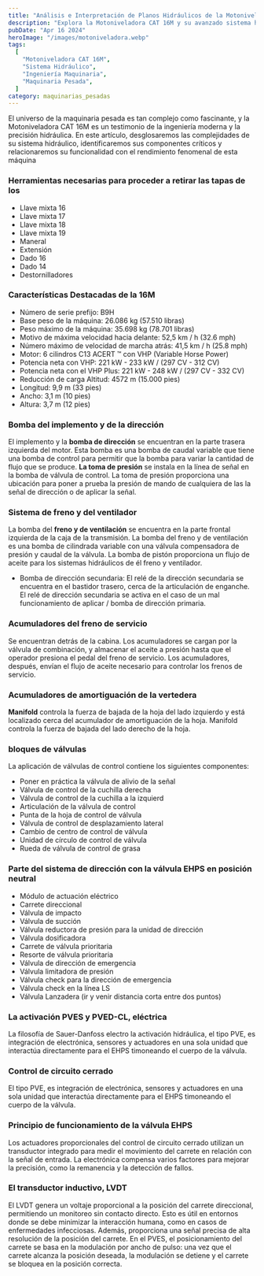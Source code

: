 ```yaml
---
title: "Análisis e Interpretación de Planos Hidráulicos de la Motoniveladora 16M CAT"
description: "Explora la Motoniveladora CAT 16M y su avanzado sistema hidráulico, identificando componentes clave que contribuyen a su excepcional rendimiento en la maquinaria pesada"
pubDate: "Apr 16 2024"
heroImage: "/images/motoniveladora.webp"
tags:
  [
    "Motoniveladora CAT 16M",
    "Sistema Hidráulico",
    "Ingeniería Maquinaria",
    "Maquinaria Pesada",
  ]
category: maquinarias_pesadas
---
```


El universo de la maquinaria pesada es tan complejo como fascinante, y la Motoniveladora CAT 16M es un testimonio de la ingeniería moderna y la precisión hidráulica. En este artículo, desglosaremos las complejidades de su sistema hidráulico, identificaremos sus componentes críticos y relacionaremos su funcionalidad con el rendimiento fenomenal de esta máquina

### Herramientas necesarias para proceder a retirar las tapas de los

- Llave mixta 16
- Llave mixta 17
- Llave mixta 18
- Llave mixta 19
- Maneral
- Extensión
- Dado 16
- Dado 14
- Destornilladores

### Características Destacadas de la 16M

- Número de serie prefijo: B9H
- Base peso de la máquina: 26.086 kg (57.510 libras)
- Peso máximo de la máquina: 35.698 kg (78.701 libras)
- Motivo de máxima velocidad hacia delante: 52,5 km / h (32.6 mph)
- Número máximo de velocidad de marcha atrás: 41,5 km / h (25.8 mph)
- Motor: 6 cilindros C13 ACERT ™ con VHP (Variable Horse Power)
- Potencia neta con VHP: 221 kW - 233 kW / (297 CV - 312 CV)
- Potencia neta con el VHP Plus: 221 kW - 248 kW / (297 CV - 332 CV)
- Reducción de carga Altitud: 4572 m (15.000 pies)
- Longitud: 9,9 m (33 pies)
- Ancho: 3,1 m (10 pies)
- Altura: 3,7 m (12 pies)

### Bomba del implemento y de la dirección

El implemento y la **bomba de dirección** se encuentran en la parte trasera izquierda del motor. Esta bomba es una bomba de caudal variable que tiene una bomba de control para permitir que la bomba para variar la cantidad de flujo que se produce. **La toma de presión** se instala en la línea de señal en la bomba de válvula de control. La toma de presión proporciona una ubicación para poner a prueba la presión de mando de cualquiera de las la señal de dirección o de aplicar la señal.

### Sistema de freno y del ventilador

La bomba del **freno y de ventilación** se encuentra en la parte frontal izquierda de la caja de la transmisión. La bomba del freno y de ventilación es una bomba de cilindrada variable con una válvula compensadora de presión y caudal de la válvula. La bomba de pistón proporciona un flujo de aceite para los sistemas hidráulicos de él freno y ventilador.

- Bomba de dirección secundaria: El relé de la dirección secundaria se encuentra en el bastidor trasero, cerca de la articulación de enganche. El relé de dirección secundaria se activa en el caso de un mal funcionamiento de aplicar / bomba de dirección primaria.

### Acumuladores del freno de servicio

Se encuentran detrás de la cabina. Los acumuladores se cargan por la válvula de combinación, y almacenar el aceite a presión hasta que el operador presiona el pedal del freno de servicio. Los acumuladores, después,
envían el flujo de aceite necesario para controlar los frenos de servicio.

### Acumuladores de amortiguación de la vertedera

**Manifold** controla la fuerza de bajada de la hoja del lado izquierdo y está localizado cerca
del acumulador de amortiguación de la hoja. Manifold controla la fuerza de bajada del lado derecho de la hoja.

### bloques de válvulas

La aplicación de válvulas de control contiene los siguientes componentes:

- Poner en práctica la válvula de alivio de la señal
- Válvula de control de la cuchilla derecha
- Válvula de control de la cuchilla a la izquierd
- Articulación de la válvula de control
- Punta de la hoja de control de válvula
- Válvula de control de desplazamiento lateral
- Cambio de centro de control de válvula
- Unidad de círculo de control de válvula
- Rueda de válvula de control de grasa

### Parte del sistema de dirección con la válvula EHPS en posición neutral

- Módulo de actuación eléctrico
- Carrete direccional
- Válvula de impacto
- Válvula de succión
- Válvula reductora de presión para la unidad de dirección
- Válvula dosificadora
- Carrete de válvula prioritaria
- Resorte de válvula prioritaria
- Válvula de dirección de emergencia
- Válvula limitadora de presión
- Válvula check para la dirección de emergencia
- Válvula check en la línea LS
- Válvula Lanzadera (ir y venir distancia corta entre dos puntos)

### La activación PVES y PVED-CL, eléctrica

La filosofía de Sauer-Danfoss electro la activación hidráulica, el tipo PVE, es integración de electrónica, sensores y actuadores en una sola unidad que interactúa directamente para el EHPS timoneando el cuerpo de la válvula.

### Control de circuito cerrado

El tipo PVE, es integración de electrónica, sensores y actuadores en una sola unidad que interactúa directamente para el EHPS timoneando el cuerpo de la válvula.

### Principio de funcionamiento de la válvula EHPS

Los actuadores proporcionales del control de circuito cerrado utilizan un transductor integrado para medir el movimiento del carrete en relación con la señal de entrada. La electrónica compensa varios factores para mejorar la precisión, como la remanencia y la detección de fallos.

### El transductor inductivo, LVDT

El LVDT genera un voltaje proporcional a la posición del carrete direccional, permitiendo un monitoreo sin contacto directo. Esto es útil en entornos donde se debe minimizar la interacción humana, como en casos de enfermedades infecciosas. Además, proporciona una señal precisa de alta resolución de la posición del carrete. En el PVES, el posicionamiento del carrete se basa en la modulación por ancho de pulso: una vez que el carrete alcanza la posición deseada, la modulación se detiene y el carrete se bloquea en la posición correcta.
